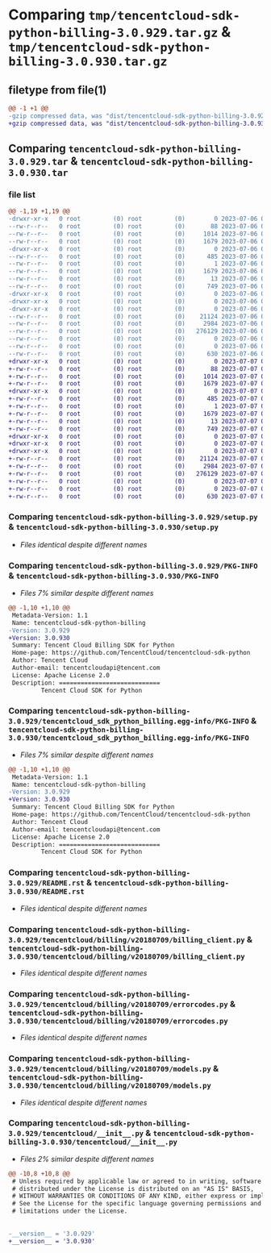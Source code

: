 # Comparing `tmp/tencentcloud-sdk-python-billing-3.0.929.tar.gz` & `tmp/tencentcloud-sdk-python-billing-3.0.930.tar.gz`

## filetype from file(1)

```diff
@@ -1 +1 @@
-gzip compressed data, was "dist/tencentcloud-sdk-python-billing-3.0.929.tar", last modified: Thu Jul  6 00:18:22 2023, max compression
+gzip compressed data, was "dist/tencentcloud-sdk-python-billing-3.0.930.tar", last modified: Fri Jul  7 00:16:53 2023, max compression
```

## Comparing `tencentcloud-sdk-python-billing-3.0.929.tar` & `tencentcloud-sdk-python-billing-3.0.930.tar`

### file list

```diff
@@ -1,19 +1,19 @@
-drwxr-xr-x   0 root         (0) root         (0)        0 2023-07-06 00:18:22.000000 tencentcloud-sdk-python-billing-3.0.929/
--rw-r--r--   0 root         (0) root         (0)       88 2023-07-06 00:18:22.000000 tencentcloud-sdk-python-billing-3.0.929/setup.cfg
--rw-r--r--   0 root         (0) root         (0)     1014 2023-07-06 00:18:22.000000 tencentcloud-sdk-python-billing-3.0.929/setup.py
--rw-r--r--   0 root         (0) root         (0)     1679 2023-07-06 00:18:22.000000 tencentcloud-sdk-python-billing-3.0.929/PKG-INFO
-drwxr-xr-x   0 root         (0) root         (0)        0 2023-07-06 00:18:22.000000 tencentcloud-sdk-python-billing-3.0.929/tencentcloud_sdk_python_billing.egg-info/
--rw-r--r--   0 root         (0) root         (0)      485 2023-07-06 00:18:22.000000 tencentcloud-sdk-python-billing-3.0.929/tencentcloud_sdk_python_billing.egg-info/SOURCES.txt
--rw-r--r--   0 root         (0) root         (0)        1 2023-07-06 00:18:22.000000 tencentcloud-sdk-python-billing-3.0.929/tencentcloud_sdk_python_billing.egg-info/dependency_links.txt
--rw-r--r--   0 root         (0) root         (0)     1679 2023-07-06 00:18:22.000000 tencentcloud-sdk-python-billing-3.0.929/tencentcloud_sdk_python_billing.egg-info/PKG-INFO
--rw-r--r--   0 root         (0) root         (0)       13 2023-07-06 00:18:22.000000 tencentcloud-sdk-python-billing-3.0.929/tencentcloud_sdk_python_billing.egg-info/top_level.txt
--rw-r--r--   0 root         (0) root         (0)      749 2023-07-06 00:18:22.000000 tencentcloud-sdk-python-billing-3.0.929/README.rst
-drwxr-xr-x   0 root         (0) root         (0)        0 2023-07-06 00:18:22.000000 tencentcloud-sdk-python-billing-3.0.929/tencentcloud/
-drwxr-xr-x   0 root         (0) root         (0)        0 2023-07-06 00:18:22.000000 tencentcloud-sdk-python-billing-3.0.929/tencentcloud/billing/
-drwxr-xr-x   0 root         (0) root         (0)        0 2023-07-06 00:18:22.000000 tencentcloud-sdk-python-billing-3.0.929/tencentcloud/billing/v20180709/
--rw-r--r--   0 root         (0) root         (0)    21124 2023-07-06 00:18:22.000000 tencentcloud-sdk-python-billing-3.0.929/tencentcloud/billing/v20180709/billing_client.py
--rw-r--r--   0 root         (0) root         (0)     2984 2023-07-06 00:18:22.000000 tencentcloud-sdk-python-billing-3.0.929/tencentcloud/billing/v20180709/errorcodes.py
--rw-r--r--   0 root         (0) root         (0)   276129 2023-07-06 00:18:22.000000 tencentcloud-sdk-python-billing-3.0.929/tencentcloud/billing/v20180709/models.py
--rw-r--r--   0 root         (0) root         (0)        0 2023-07-06 00:18:22.000000 tencentcloud-sdk-python-billing-3.0.929/tencentcloud/billing/v20180709/__init__.py
--rw-r--r--   0 root         (0) root         (0)        0 2023-07-06 00:18:22.000000 tencentcloud-sdk-python-billing-3.0.929/tencentcloud/billing/__init__.py
--rw-r--r--   0 root         (0) root         (0)      630 2023-07-06 00:18:22.000000 tencentcloud-sdk-python-billing-3.0.929/tencentcloud/__init__.py
+drwxr-xr-x   0 root         (0) root         (0)        0 2023-07-07 00:16:53.000000 tencentcloud-sdk-python-billing-3.0.930/
+-rw-r--r--   0 root         (0) root         (0)       88 2023-07-07 00:16:53.000000 tencentcloud-sdk-python-billing-3.0.930/setup.cfg
+-rw-r--r--   0 root         (0) root         (0)     1014 2023-07-07 00:16:53.000000 tencentcloud-sdk-python-billing-3.0.930/setup.py
+-rw-r--r--   0 root         (0) root         (0)     1679 2023-07-07 00:16:53.000000 tencentcloud-sdk-python-billing-3.0.930/PKG-INFO
+drwxr-xr-x   0 root         (0) root         (0)        0 2023-07-07 00:16:53.000000 tencentcloud-sdk-python-billing-3.0.930/tencentcloud_sdk_python_billing.egg-info/
+-rw-r--r--   0 root         (0) root         (0)      485 2023-07-07 00:16:53.000000 tencentcloud-sdk-python-billing-3.0.930/tencentcloud_sdk_python_billing.egg-info/SOURCES.txt
+-rw-r--r--   0 root         (0) root         (0)        1 2023-07-07 00:16:53.000000 tencentcloud-sdk-python-billing-3.0.930/tencentcloud_sdk_python_billing.egg-info/dependency_links.txt
+-rw-r--r--   0 root         (0) root         (0)     1679 2023-07-07 00:16:53.000000 tencentcloud-sdk-python-billing-3.0.930/tencentcloud_sdk_python_billing.egg-info/PKG-INFO
+-rw-r--r--   0 root         (0) root         (0)       13 2023-07-07 00:16:53.000000 tencentcloud-sdk-python-billing-3.0.930/tencentcloud_sdk_python_billing.egg-info/top_level.txt
+-rw-r--r--   0 root         (0) root         (0)      749 2023-07-07 00:16:53.000000 tencentcloud-sdk-python-billing-3.0.930/README.rst
+drwxr-xr-x   0 root         (0) root         (0)        0 2023-07-07 00:16:53.000000 tencentcloud-sdk-python-billing-3.0.930/tencentcloud/
+drwxr-xr-x   0 root         (0) root         (0)        0 2023-07-07 00:16:53.000000 tencentcloud-sdk-python-billing-3.0.930/tencentcloud/billing/
+drwxr-xr-x   0 root         (0) root         (0)        0 2023-07-07 00:16:53.000000 tencentcloud-sdk-python-billing-3.0.930/tencentcloud/billing/v20180709/
+-rw-r--r--   0 root         (0) root         (0)    21124 2023-07-07 00:16:53.000000 tencentcloud-sdk-python-billing-3.0.930/tencentcloud/billing/v20180709/billing_client.py
+-rw-r--r--   0 root         (0) root         (0)     2984 2023-07-07 00:16:53.000000 tencentcloud-sdk-python-billing-3.0.930/tencentcloud/billing/v20180709/errorcodes.py
+-rw-r--r--   0 root         (0) root         (0)   276129 2023-07-07 00:16:53.000000 tencentcloud-sdk-python-billing-3.0.930/tencentcloud/billing/v20180709/models.py
+-rw-r--r--   0 root         (0) root         (0)        0 2023-07-07 00:16:53.000000 tencentcloud-sdk-python-billing-3.0.930/tencentcloud/billing/v20180709/__init__.py
+-rw-r--r--   0 root         (0) root         (0)        0 2023-07-07 00:16:53.000000 tencentcloud-sdk-python-billing-3.0.930/tencentcloud/billing/__init__.py
+-rw-r--r--   0 root         (0) root         (0)      630 2023-07-07 00:16:53.000000 tencentcloud-sdk-python-billing-3.0.930/tencentcloud/__init__.py
```

### Comparing `tencentcloud-sdk-python-billing-3.0.929/setup.py` & `tencentcloud-sdk-python-billing-3.0.930/setup.py`

 * *Files identical despite different names*

### Comparing `tencentcloud-sdk-python-billing-3.0.929/PKG-INFO` & `tencentcloud-sdk-python-billing-3.0.930/PKG-INFO`

 * *Files 7% similar despite different names*

```diff
@@ -1,10 +1,10 @@
 Metadata-Version: 1.1
 Name: tencentcloud-sdk-python-billing
-Version: 3.0.929
+Version: 3.0.930
 Summary: Tencent Cloud Billing SDK for Python
 Home-page: https://github.com/TencentCloud/tencentcloud-sdk-python
 Author: Tencent Cloud
 Author-email: tencentcloudapi@tencent.com
 License: Apache License 2.0
 Description: ============================
         Tencent Cloud SDK for Python
```

### Comparing `tencentcloud-sdk-python-billing-3.0.929/tencentcloud_sdk_python_billing.egg-info/PKG-INFO` & `tencentcloud-sdk-python-billing-3.0.930/tencentcloud_sdk_python_billing.egg-info/PKG-INFO`

 * *Files 7% similar despite different names*

```diff
@@ -1,10 +1,10 @@
 Metadata-Version: 1.1
 Name: tencentcloud-sdk-python-billing
-Version: 3.0.929
+Version: 3.0.930
 Summary: Tencent Cloud Billing SDK for Python
 Home-page: https://github.com/TencentCloud/tencentcloud-sdk-python
 Author: Tencent Cloud
 Author-email: tencentcloudapi@tencent.com
 License: Apache License 2.0
 Description: ============================
         Tencent Cloud SDK for Python
```

### Comparing `tencentcloud-sdk-python-billing-3.0.929/README.rst` & `tencentcloud-sdk-python-billing-3.0.930/README.rst`

 * *Files identical despite different names*

### Comparing `tencentcloud-sdk-python-billing-3.0.929/tencentcloud/billing/v20180709/billing_client.py` & `tencentcloud-sdk-python-billing-3.0.930/tencentcloud/billing/v20180709/billing_client.py`

 * *Files identical despite different names*

### Comparing `tencentcloud-sdk-python-billing-3.0.929/tencentcloud/billing/v20180709/errorcodes.py` & `tencentcloud-sdk-python-billing-3.0.930/tencentcloud/billing/v20180709/errorcodes.py`

 * *Files identical despite different names*

### Comparing `tencentcloud-sdk-python-billing-3.0.929/tencentcloud/billing/v20180709/models.py` & `tencentcloud-sdk-python-billing-3.0.930/tencentcloud/billing/v20180709/models.py`

 * *Files identical despite different names*

### Comparing `tencentcloud-sdk-python-billing-3.0.929/tencentcloud/__init__.py` & `tencentcloud-sdk-python-billing-3.0.930/tencentcloud/__init__.py`

 * *Files 2% similar despite different names*

```diff
@@ -10,8 +10,8 @@
 # Unless required by applicable law or agreed to in writing, software
 # distributed under the License is distributed on an "AS IS" BASIS,
 # WITHOUT WARRANTIES OR CONDITIONS OF ANY KIND, either express or implied.
 # See the License for the specific language governing permissions and
 # limitations under the License.
 
 
-__version__ = '3.0.929'
+__version__ = '3.0.930'
```

